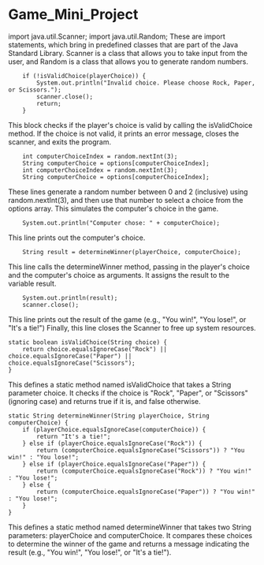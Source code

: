 # Game_Mini_Project

import java.util.Scanner;
import java.util.Random;
These are import statements, which bring in predefined classes that are part of the Java Standard Library. Scanner is a class that allows you to take input from the user, and Random is a class that allows you to generate random numbers.

        if (!isValidChoice(playerChoice)) {
            System.out.println("Invalid choice. Please choose Rock, Paper, or Scissors.");
            scanner.close();
            return;
        }
This block checks if the player's choice is valid by calling the isValidChoice method. If the choice is not valid, it prints an error message, closes the scanner, and exits the program.

        int computerChoiceIndex = random.nextInt(3);
        String computerChoice = options[computerChoiceIndex];
        int computerChoiceIndex = random.nextInt(3);
        String computerChoice = options[computerChoiceIndex];
These lines generate a random number between 0 and 2 (inclusive) using random.nextInt(3), and then use that number to select a choice from the options array. This simulates the computer's choice in the game.

        System.out.println("Computer chose: " + computerChoice);
This line prints out the computer's choice.

        String result = determineWinner(playerChoice, computerChoice);
This line calls the determineWinner method, passing in the player's choice and the computer's choice as arguments. It assigns the result to the variable result.

        System.out.println(result);
        scanner.close();
This line prints out the result of the game (e.g., "You win!", "You lose!", or "It's a tie!")
Finally, this line closes the Scanner to free up system resources.
    
    static boolean isValidChoice(String choice) {
        return choice.equalsIgnoreCase("Rock") || choice.equalsIgnoreCase("Paper") || choice.equalsIgnoreCase("Scissors");
    }

This defines a static method named isValidChoice that takes a String parameter choice. It checks if the choice is "Rock", "Paper", or "Scissors" (ignoring case) and returns true if it is, and false otherwise.

    static String determineWinner(String playerChoice, String computerChoice) {
        if (playerChoice.equalsIgnoreCase(computerChoice)) {
            return "It's a tie!";
        } else if (playerChoice.equalsIgnoreCase("Rock")) {
            return (computerChoice.equalsIgnoreCase("Scissors")) ? "You win!" : "You lose!";
        } else if (playerChoice.equalsIgnoreCase("Paper")) {
            return (computerChoice.equalsIgnoreCase("Rock")) ? "You win!" : "You lose!";
        } else {
            return (computerChoice.equalsIgnoreCase("Paper")) ? "You win!" : "You lose!";
        }
    }
This defines a static method named determineWinner that takes two String parameters: playerChoice and computerChoice. It compares these choices to determine the winner of the game and returns a message indicating the result (e.g., "You win!", "You lose!", or "It's a tie!").
